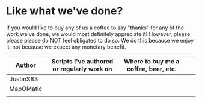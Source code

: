 # Like what we've done?
If you would like to buy any of us a coffee to say "thanks" for any of the work we've done, we would most definitely appreciate it!  However, please please please do NOT feel obligated to do so.  We do this because we enjoy it, not because we expect any monetary benefit.


| Author    | Scripts I've authored or regularly work on | Where to buy me a coffee, beer, etc. |   |   |
|-----------|--------------------------------------------|--------------------------------------|---|---|
| JustinS83 |                                            |                                      |   |   |
| MapOMatic |                                            |                                      |   |   |
|           |                                            |                                      |   |   |
